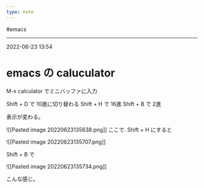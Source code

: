 ```yaml
---
type: note
---
```


#emacs

---
2022-06-23  13:54

# emacs の caluculator

M-x calculator でミニバッファに入力

Shift + D で 10進に切り替わる
Shift + H で 16進
Shift + B で   2進

表示が変わる。

![[Pasted image 20220623135638.png]]
ここで. Shift + H にすると

![[Pasted image 20220623135707.png]]

Shift + B で

![[Pasted image 20220623135734.png]]

こんな感じ。

